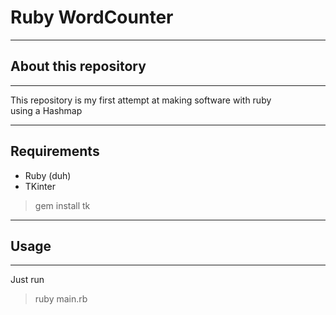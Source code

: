 
# Ruby WordCounter
***
## About this repository
***
This repository is my first attempt at making software with ruby \
using a Hashmap
***
## Requirements
- Ruby (duh)
- TKinter
>gem install tk
***
## Usage
***
Just run
> ruby main.rb
